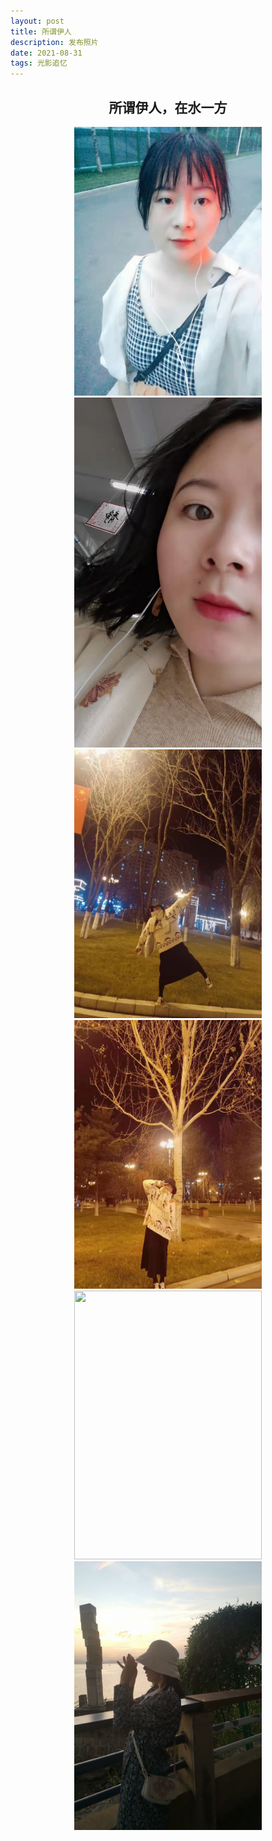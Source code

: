 ```yaml
---
layout: post
title: 所谓伊人
description: 发布照片
date: 2021-08-31
tags: 光影追忆 
---
```


## <center><font face="黑体">所谓伊人，在水一方</font><center>

<div align=center>
<img src="\images\posts\001.jpg" width="300" height="430"/>
</div>


<div align=center>
<img src="\images\posts\002.jpg" width="300" height="560"/>
</div>

  

<div align=center>
<img src="\images\posts\003.jpg" width="300" height="430"/>
</div>



<div align=center>
<img src="\images\posts\004.jpg" width="300" height="430"/>
</div>

<div align=center>
<img src="\images\posts\006.jpg" width="300" height="430"/>
</div>

<div align=center>
<img src="\images\posts\008.jpg" width="300" height="430"/>
</div>


